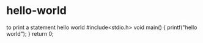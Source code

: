 # hello-world
to print a statement hello world
#include<stdio.h>
void main()
{
      printf("hello world");
      }
      return 0;
